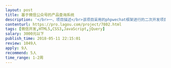 ```yaml
---                
layout: post       
title: 基于微信公众号的产品查询系统           
description: '</br>一、项目描述</br>该项目采用的phpwechat框架进行的二次开发项目。通过微信公众号为消费者对查询商品信息，门店位置和加盟信息；管理者通过后台对微信公众号中所查询的信息进维护管理。</br>二、主要功能</br>前端包括：加盟申请、产品查询、门店地图位置查询、加盟情况查询。后端包括：加盟管理、产品查询管理、门店查询管理。</br>三、可参考网站</br>微信公众号：castrol-cc</br>四、人员要求</br>1、精通公众号开发，有PHP、MYSQL经验的开发者</br>2、对前端H5、JQuery、JS、CSS有所了解的开发者。</br>3、良好的沟通能力、理解能力和契约精神，如合作愉快希望能够建立长期的合作关系。</br>五、其他</br>该项目前端页面设计基本完成，缺少的只是一些JS控制和判断。后端的页面采用的PHPWechat框架，有大量的代码及组件可以借鉴，并且通过已搭建完的页面即可了解系统需要实现什么功能。</br>'     
contenturl: https://pro.lagou.com/project/7802.html      
tags: [微信开发,HTML5,CSS3,JavaScript,jQuery]            
salary: 3000元以下          
publish_time: 2018-05-11 22:15:01         
review: 1049人                   
apply: 9人                   
recommend: 5人                   
time_range: 1-2周              
---                 
```

